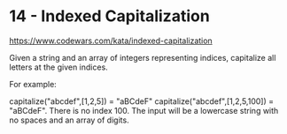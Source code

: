 # 14 - Indexed Capitalization

https://www.codewars.com/kata/indexed-capitalization

Given a string and an array of integers representing indices, capitalize all letters at the given indices.

For example:

capitalize("abcdef",[1,2,5]) = "aBCdeF"
capitalize("abcdef",[1,2,5,100]) = "aBCdeF". There is no index 100.
The input will be a lowercase string with no spaces and an array of digits.